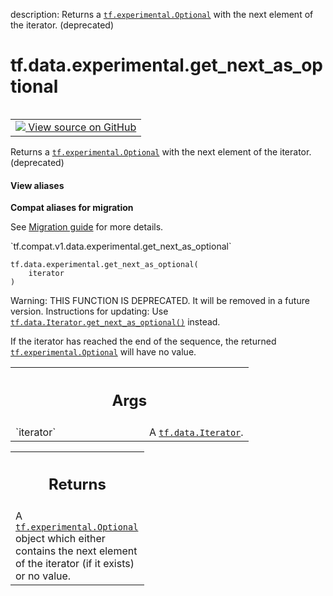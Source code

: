 description: Returns a <a href="../../../tf/experimental/Optional.md"><code>tf.experimental.Optional</code></a> with the next element of the iterator. (deprecated)

<div itemscope itemtype="http://developers.google.com/ReferenceObject">
<meta itemprop="name" content="tf.data.experimental.get_next_as_optional" />
<meta itemprop="path" content="Stable" />
</div>

# tf.data.experimental.get_next_as_optional

<!-- Insert buttons and diff -->

<table class="tfo-notebook-buttons tfo-api nocontent" align="left">
<td>
  <a target="_blank" href="https://github.com/tensorflow/tensorflow/blob/r2.3/tensorflow/python/data/ops/iterator_ops.py#L934-L956">
    <img src="https://www.tensorflow.org/images/GitHub-Mark-32px.png" />
    View source on GitHub
  </a>
</td>
</table>



Returns a <a href="../../../tf/experimental/Optional.md"><code>tf.experimental.Optional</code></a> with the next element of the iterator. (deprecated)

<section class="expandable">
  <h4 class="showalways">View aliases</h4>
  <p>
<b>Compat aliases for migration</b>
<p>See
<a href="https://www.tensorflow.org/guide/migrate">Migration guide</a> for
more details.</p>
<p>`tf.compat.v1.data.experimental.get_next_as_optional`</p>
</p>
</section>

<pre class="devsite-click-to-copy prettyprint lang-py tfo-signature-link">
<code>tf.data.experimental.get_next_as_optional(
    iterator
)
</code></pre>



<!-- Placeholder for "Used in" -->

Warning: THIS FUNCTION IS DEPRECATED. It will be removed in a future version.
Instructions for updating:
Use <a href="../../../tf/data/Iterator.md#get_next_as_optional"><code>tf.data.Iterator.get_next_as_optional()</code></a> instead.

If the iterator has reached the end of the sequence, the returned
<a href="../../../tf/experimental/Optional.md"><code>tf.experimental.Optional</code></a> will have no value.

<!-- Tabular view -->
 <table class="responsive fixed orange">
<colgroup><col width="214px"><col></colgroup>
<tr><th colspan="2"><h2 class="add-link">Args</h2></th></tr>

<tr>
<td>
`iterator`
</td>
<td>
A <a href="../../../tf/data/Iterator.md"><code>tf.data.Iterator</code></a>.
</td>
</tr>
</table>



<!-- Tabular view -->
 <table class="responsive fixed orange">
<colgroup><col width="214px"><col></colgroup>
<tr><th colspan="2"><h2 class="add-link">Returns</h2></th></tr>
<tr class="alt">
<td colspan="2">
A <a href="../../../tf/experimental/Optional.md"><code>tf.experimental.Optional</code></a> object which either contains the next element
of the iterator (if it exists) or no value.
</td>
</tr>

</table>

